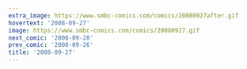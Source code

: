 ```yaml
---
extra_image: https://www.smbc-comics.com/comics/20080927after.gif
hovertext: '2008-09-27'
image: https://www.smbc-comics.com/comics/20080927.gif
next_comic: '2008-09-28'
prev_comic: '2008-09-26'
title: '2008-09-27'
---
```


